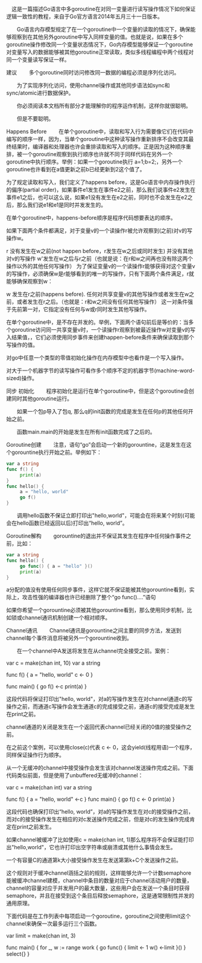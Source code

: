 
　这是一篇描述Go语言中多goroutine在对同一变量进行读写操作情况下如何保证逻辑一致性的教程，来自于Go官方语言2014年五月三十一日版本。

　　Go语言内存模型规定了在一个goroutine中一个变量的读取的情况下，确保能够观察到在其他另外goroutine中写入同样变量的值。也就是说，如果在多个goroutine操作修改同一个变量状态情况下，Go内存模型能够保证一个goroutine对变量写入的数据能够被其他goroutine正常读取，类似多线程编程中两个线程对同一个变量读写保证一样。

建议
　　多个goroutine同时访问修改同一数据的编程必须是序列化访问。

　　为了实现序列化访问，使用channel操作或其他同步语法如sync和sync/atomic进行数据保护。

　　你必须阅读本文档所有部分才能理解你的程序运作机制，这样你就很聪明。

　　但是不要聪明。

Happens Before
　　在单个goroutine中，读取和写入行为需要像它们在代码中编写的顺序一样，因为，当单个goroutine中这种读写操作重新排序不会改变其最终结果时，编译器和处理器也许会重排读取和写入的顺序。正是因为这种顺序重排，被一个goroutine观察到执行顺序也许就不同于同样代码在另外一个goroutine中执行顺序。举例：如果一个goroutine执行 a=1;b=2;，另外一个goroutine也许看到在a值更新之前b已经更新到2这个值了。

为了规定读取和写入，我们定义了happens before，这是Go语言中内存操作执行的偏序(partial order)，如果事件e1发生在事件e2之前，那么我们说事件e2发生在事件e1之后，也可以这么说，如果e1没有发生在e2之前，同时也不会发生在e2之后，那么我们说e1和e1是同时并发发生的。

在单个goroutine中，happens-before顺序是程序代码想要表达的顺序。

如果下面两个条件都满足，对于变量v的一个读操作r被允许观察到(之前)对v的写操作w。

r 没有发生在w之前(not happen before，r发生在w之后或同时发生)
并没有其他对v的写操作 w'发生在w之后与r之前（也就是说：在r和w之间再也没有除这两个操作以外的其他任何写操作）
为了保证变量v的一个读操作r能够获得对这个变量v的写操作，必须确保w是r能够看到的唯一的写操作，只有下面两个条件满足，r就能够确保观察到w：

w 发生在r之前(happens before).
任何对共享变量v的其他写操作或者发生在w之前，或者发生在r之后。（也就是：r和w之间没有任何其他写操作）
这一对条件强于先前第一对，它指定没有任何与w或r同时发生其他写操作。

在单个goroutine中，是不存在并发的。举例，下面两个语句前后是等价的：当多个goroutine访问同一共享变量v时，一个读操作r观察到被最近操作w对变量v的写入结果值，，它们必须使用同步事件来创建happen-before条件来确保读取到那个写操作的值。

对go中任意一个类型的零值初始化操作在内存模型中也看作是一个写入操作。

对大于一个机器字节的读写操作可看作多个顺序不定的机器字节(machine-word-sized)操作。

同步
初始化
　　程序初始化是运行在单个goroutine中，但是这个goroutine会创建同时其他goroutine运行。

　　如果一个包p导入了包q, 那么q的init函数的完成是发生在任何p的其他任何开始之前。

　　函数main.main的开始是发生在所有init函数完成了之后的。

Goroutine创建
　　注意，语句“go”会启动一个新的gorountine，这是发生在这个gorountine执行开始之前。举例如下：
``` go
var a string 
func f() {
     print(a)
} 
func hello() {
     a = "hello, world"
     go f()
}
```
　　调用hello函数不保证立即打印出"hello,world"，可能会在将来某个时刻(可能会在hello函数已经返回以后)打印出“hello, world”。

Goroutine解构
　　gorountine的退出并不保证其发生在程序中任何操作事件之前，比如：
``` go
var a string
func hello() {
     go func() { a = "hello" }()
     print(a)
}
```
 

a分配的值没有使用任何同步事件，这样它就不保证能被其他gorountine看到，实际上，攻击性强的编译器也许已经删除了整个“go func()....”语句

如果你希望一个gorountine必须被其他gorountine看到，那么使用同步机制，比如锁或channel通讯机制创建一个相对顺序。

Channel通讯
　　Channel通讯是gorountine之间主要的同步方法，发送到channel每个事件消息将被另外一个gorountine收到。

　　在一个channel中A发送将发生在从channel完全接受之前。案例：

var c = make(chan int, 10)
var a string
 
func f() {
     a = "hello, world"
     c <- 0
}
 
func main() {
     go f()
     <-c
     print(a)
}

这段代码将保证打印出"hello, world"，对a的写操作发生在对channel通道c的写操作之前，而通道c写操作会发生通道c的完成接受之前，通道c的接受完成是发生在print之前。

channel通道的关闭是发生在一个返回代表channel已经关闭的0值的接受操作之前。

在之前这个案例，可以使用close(c)代表 c <- 0，这会yield(线程用语)一个程序，同样保证操作行为顺序。

从一个无缓冲的channel中接受操作会发生该对channel发送操作完成之前。下面代码类似前面，但是使用了unbuffered无缓冲的channel：

var c = make(chan int)
var a string
 
func f() {
     a = "hello, world"
     <-c
}
func main() {
     go f()
     c <- 0
     print(a)
}
 

这段代码也确保打印出“hello, world”，对a的写操作发生在对c的接受操作之前，而对c的接受操作发生在相应的对c发送操作完成之前，但是对c的发生操作完成肯定在print之前发生。

如果channel被缓冲了比如使用c = make(chan int, 1)那么程序将不会保证能打印出"hello,world"，它也许打印出空字符串或崩溃或其他什么事情会发生。

一个有容量C的通道第k大小接受操作发生在发送第第k+C个发送操作之前。

这个规则对于缓冲channel涵括之前的规则，这样能够允许一个计数semaphore 能被缓冲channel建模，channel中条目的数量对应于channel活动用户的数量，channel的容量对应于并发用户的最大数量，这些用户会在发送一个条目时获得semaphore，并且在接受到这个条目后释放semaphore，这是通常限制性并发的通用原理。

下面代码是在工作列表中每项启动一个goroutine，goroutine之间使用limit这个channel来确保一次最多运行三个函数。

var limit = make(chan int, 3)
 
func main() {
     for _, w := range work {
             go func() {
                    limit <- 1
                    w()
                    <-limit
             }()
     }
     select{}
}
